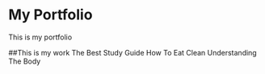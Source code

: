 # My Portfolio
This is my portfolio

##This is my work
The Best Study Guide
How To Eat Clean
Understanding The Body